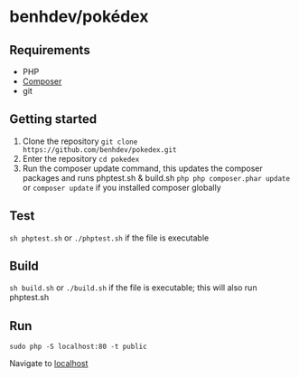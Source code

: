 # benhdev/pokédex

## Requirements
- PHP
- [Composer](https://getcomposer.org/doc/00-intro.md#globally)
- git

## Getting started
1. Clone the repository
`git clone https://github.com/benhdev/pokedex.git`
2. Enter the repository
`cd pokedex`
3. Run the composer update command, this updates the composer packages and runs phptest.sh & build.sh
`php php composer.phar update` or `composer update` if you installed composer globally

## Test
`sh phptest.sh` or `./phptest.sh` if the file is executable

## Build
`sh build.sh` or `./build.sh` if the file is executable; this will also run phptest.sh

## Run
`sudo php -S localhost:80 -t public`

Navigate to [localhost](http://localhost/)